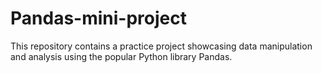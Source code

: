 # Pandas-mini-project
This repository contains a practice project showcasing data manipulation and analysis using the popular Python library Pandas.

